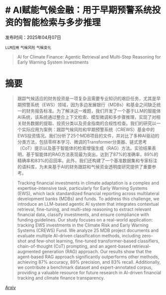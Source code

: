 # # AI赋能气候金融：用于早期预警系统投资的智能检索与多步推理

发布时间：2025年04月07日

`LLM应用` `气候风险` `气候变化`

> AI for Climate Finance: Agentic Retrieval and Multi-Step Reasoning for Early Warning System Investments

# 摘要

> 跟踪气候适应的财务投资是一项复杂且需要专业知识的艰巨任务，尤其是早期预警系统（EWS）领域，因为多边发展银行（MDBs）和基金之间缺乏统一的财务报告标准。为了解决这一难题，我们开发了一个基于LLM的智能体AI系统，该系统通过整合上下文检索、模型微调和多步骤推理，实现了对相关财务数据的提取、投资分类以及资金指南的合规性检查。我们的研究以一个实际应用为案例：跟踪气候风险和早期预警系统（CREWS）基金中的EWS投资情况。我们分析了25个MDB项目的文件，并对比了多种AI驱动的分类方法，包括零样本学习、微调的Transformer分类器、链式思考（CoT）提示以及基于智能体的检索增强生成（RAG）方法。实验结果表明，基于智能体的RAG方法表现最为突出，达到了87%的准确率，89%的精确率和83%的召回率。此外，我们还构建了一个基准数据集和专家标注的语料库，为未来基于AI的财务跟踪和气候资金透明度研究提供了重要参考。


> Tracking financial investments in climate adaptation is a complex and expertise-intensive task, particularly for Early Warning Systems (EWS), which lack standardized financial reporting across multilateral development banks (MDBs) and funds. To address this challenge, we introduce an LLM-based agentic AI system that integrates contextual retrieval, fine-tuning, and multi-step reasoning to extract relevant financial data, classify investments, and ensure compliance with funding guidelines. Our study focuses on a real-world application: tracking EWS investments in the Climate Risk and Early Warning Systems (CREWS) Fund. We analyze 25 MDB project documents and evaluate multiple AI-driven classification methods, including zero-shot and few-shot learning, fine-tuned transformer-based classifiers, chain-of-thought (CoT) prompting, and an agent-based retrieval-augmented generation (RAG) approach. Our results show that the agent-based RAG approach significantly outperforms other methods, achieving 87\% accuracy, 89\% precision, and 83\% recall. Additionally, we contribute a benchmark dataset and expert-annotated corpus, providing a valuable resource for future research in AI-driven financial tracking and climate finance transparency.

[Arxiv](https://arxiv.org/abs/2504.05104)